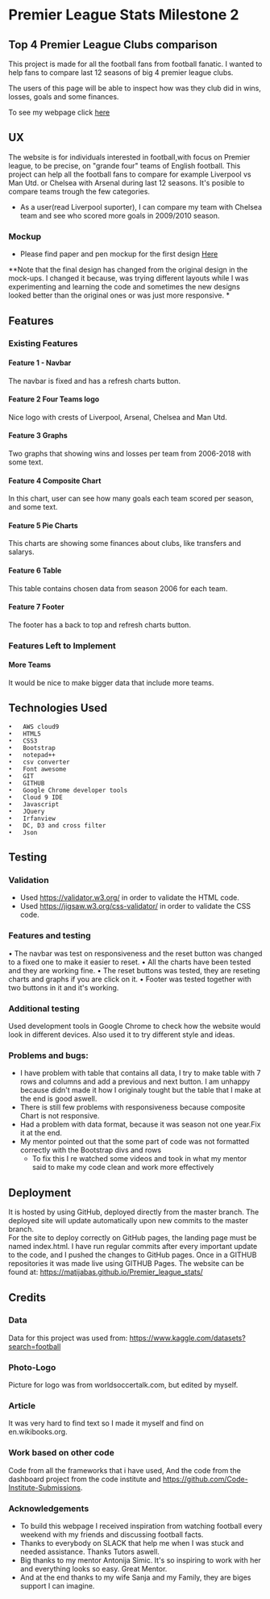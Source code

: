 # Premier League Stats Milestone 2
## Top 4 Premier League Clubs comparison

This project is made for all the football fans from football fanatic. I wanted to help fans to compare last 12 seasons of big 4 premier league clubs.

The users of this page will be able to inspect how was they club did in wins, losses, goals and some finances.

To see my webpage click [here](https://matijabas.github.io/Premier_league_stats/)

## UX
The website is for individuals interested in football,with focus on Premier league, to be precise, on "grande four" teams of English football.
This project can help all the football fans to compare for example Liverpool vs Man Utd. or Chelsea with Arsenal during last 12 seasons.
It's posible to compare teams trough the few categories.

- As a user(read Liverpool suporter), I can compare my team with Chelsea team and see who scored more goals in 2009/2010 season.

### Mockup
- Please find paper and pen mockup for the first design [Here](Mockups/mockup.png)

**Note that the final design has changed from the original design in the mock-ups. I changed it because, was trying different layouts while I was 
experimenting and learning the code and sometimes the new designs looked better than the original ones or was just more responsive. *

## Features

### Existing Features
#### Feature 1 - Navbar
The navbar is fixed and has a refresh charts button.

#### Feature 2 Four Teams logo
Nice logo with crests of Liverpool, Arsenal, Chelsea and Man Utd.

#### Feature 3 Graphs
Two graphs that showing wins and losses per team from 2006-2018 with some text.

#### Feature 4 Composite Chart 
In this chart, user can see how many goals each team scored per season, and some text.

#### Feature 5 Pie Charts
This charts are showing some finances about clubs, like transfers and salarys.

#### Feature 6 Table
This table contains chosen data from season 2006 for each team.

#### Feature 7 Footer
The footer has a back to top and refresh charts button.

### Features Left to Implement
#### More Teams
It would be nice to make bigger data that include more teams.

## Technologies Used

    •	AWS cloud9
    •	HTML5
    •	CSS3
    •	Bootstrap
    •	notepad++
    •	csv converter
    •	Font awesome
    •	GIT
    •	GITHUB
    •	Google Chrome developer tools
    •	Cloud 9 IDE
    •	Javascript
    •	JQuery
    •	Irfanview
    •	DC, D3 and cross filter
    •   Json
    
## Testing

### Validation

- Used https://validator.w3.org/ in order to validate the HTML code.
- Used https://jigsaw.w3.org/css-validator/ in order to validate the CSS code.
  
### Features and testing
• The navbar was test on responsiveness and the reset button was changed to a fixed one to make it easier to reset.
• All the charts have been tested and they are working fine.
• The reset buttons was tested, they are reseting charts and graphs if you are click on it.
• Footer was tested together with two buttons in it and it's working.

### Additional testing
Used development tools in Google Chrome to check how the website would look in different devices. Also used it to try different style and ideas.  

### Problems and bugs:
- I have problem with table that contains all data, I try to make table with 7 rows and columns and add a previous and next button.
I am unhappy because didn't made it how I originaly tought but the table that I make at the end is good aswell.
- There is still few problems with responsiveness because composite Chart is not responsive.
- Had a problem with data format, because it was season not one year.Fix it at the end.
- My mentor pointed out that the some part of code was not formatted correctly with the Bootstrap divs and rows
    - To fix this I re watched some videos and took in what my mentor said to make my code clean and work more effectively

## Deployment
It is hosted by using GitHub, deployed directly from the master branch. The deployed site will update automatically upon new commits to the master branch.  
For the site to deploy correctly on GitHub pages, the landing page must be named index.html. I have run regular commits after every important update to the code, 
and I pushed the changes to GitHub pages. 
Once in a GITHUB repositories it was made live using GITHUB Pages. The website can be found at: https://matijabas.github.io/Premier_league_stats/

## Credits

### Data
Data for this project was used from:  https://www.kaggle.com/datasets?search=football

### Photo-Logo
Picture for logo was from worldsoccertalk.com, but edited by myself.

### Article
It was very hard to find text so I made it myself and find on en.wikibooks.org.

### Work based on other code
Code from all the frameworks that i have used, And the code from the dashboard project from the code institute and https://github.com/Code-Institute-Submissions.

### Acknowledgements
- To build this webpage I received inspiration from watching football every weekend with my friends and discussing football facts.
- Thanks to everybody on SLACK that help me when I was stuck and needed assistance. Thanks Tutors aswell.
- Big thanks to my mentor Antonija Simic. It's so inspiring to work with her and everything looks so easy. Great Mentor.
- And at the end thanks to my wife Sanja and my Family, they are biges support I can imagine.  
